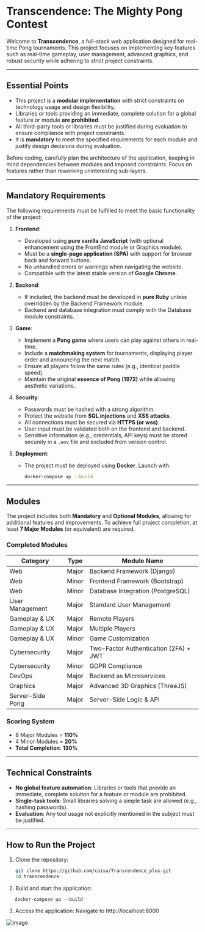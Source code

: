 # Transcendence: The Mighty Pong Contest

Welcome to **Transcendence**, a full-stack web application designed for real-time Pong tournaments. This project focuses on implementing key features such as real-time gameplay, user management, advanced graphics, and robust security while adhering to strict project constraints.

---

## Essential Points

- This project is a **modular implementation** with strict constraints on technology usage and design flexibility.
- Libraries or tools providing an immediate, complete solution for a global feature or module **are prohibited**.
- All third-party tools or libraries must be justified during evaluation to ensure compliance with project constraints.
- It is **mandatory** to meet the specified requirements for each module and justify design decisions during evaluation.

Before coding, carefully plan the architecture of the application, keeping in mind dependencies between modules and imposed constraints. Focus on features rather than reworking uninteresting sub-layers.

---

## Mandatory Requirements

The following requirements must be fulfilled to meet the basic functionality of the project:

1. **Frontend**:
   - Developed using **pure vanilla JavaScript** (with optional enhancement using the FrontEnd module or Graphics module).
   - Must be a **single-page application (SPA)** with support for browser back and forward buttons.
   - No unhandled errors or warnings when navigating the website.
   - Compatible with the latest stable version of **Google Chrome**.

2. **Backend**:
   - If included, the backend must be developed in **pure Ruby** unless overridden by the Backend Framework module.
   - Backend and database integration must comply with the Database module constraints.

3. **Game**:
   - Implement a **Pong game** where users can play against others in real-time.
   - Include a **matchmaking system** for tournaments, displaying player order and announcing the next match.
   - Ensure all players follow the same rules (e.g., identical paddle speed).
   - Maintain the original **essence of Pong (1972)** while allowing aesthetic variations.

4. **Security**:
   - Passwords must be hashed with a strong algorithm.
   - Protect the website from **SQL injections** and **XSS attacks**.
   - All connections must be secured via **HTTPS (or wss)**.
   - User input must be validated both on the frontend and backend.
   - Sensitive information (e.g., credentials, API keys) must be stored securely in a `.env` file and excluded from version control.

5. **Deployment**:
   - The project must be deployed using **Docker**. Launch with:
     ```bash
     docker-compose up --build
     ```

---

## Modules

The project includes both **Mandatory** and **Optional Modules**, allowing for additional features and improvements. To achieve full project completion, at least **7 Major Modules** (or equivalent) are required.

### Completed Modules
| **Category**          | **Type** | **Module Name**                                  |
|-----------------------|----------|--------------------------------------------------|
| Web                   | Major    | Backend Framework (Django)                      |
| Web                   | Minor    | Frontend Framework (Bootstrap)                  |
| Web                   | Minor    | Database Integration (PostgreSQL)               |
| User Management       | Major    | Standard User Management                        |
| Gameplay & UX         | Major    | Remote Players                                  |
| Gameplay & UX         | Major    | Multiple Players                                |
| Gameplay & UX         | Minor    | Game Customization                              |
| Cybersecurity         | Major    | Two-Factor Authentication (2FA) + JWT           |
| Cybersecurity         | Minor    | GDPR Compliance                                 |
| DevOps                | Major    | Backend as Microservices                        |
| Graphics              | Major    | Advanced 3D Graphics (ThreeJS)                  |
| Server-Side Pong      | Major    | Server-Side Logic & API                         |

### Scoring System
- 8 Major Modules = **110%**
- 4 Minor Modules = **20%**
- **Total Completion**: **130%**

---

## Technical Constraints

- **No global feature automation**: Libraries or tools that provide an immediate, complete solution for a feature or module are prohibited.
- **Single-task tools**: Small libraries solving a simple task are allowed (e.g., hashing passwords).
- **Evaluation**: Any tool usage not explicitly mentioned in the subject must be justified.

---

## How to Run the Project

1. Clone the repository:
   ```bash
   git clone https://github.com/coisu/Transcendence_plus.git
   cd transcendence
   ```
2. Build and start the application:
  ```
     docker-compose up --build
  ```
3. Access the application:
  Navigate to http://localhost:8000




![image](https://github.com/user-attachments/assets/e9ede878-bcd8-49e7-bf79-d09707dd0cb4)

